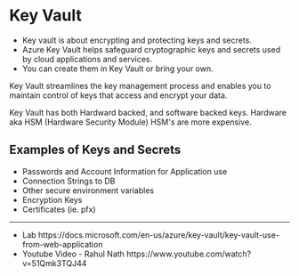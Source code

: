 # Key Vault

* Key vault is about encrypting and protecting keys and secrets.
* Azure Key Vault helps safeguard cryptographic keys and secrets used by cloud applications and services. 
* You can create them in Key Vault or bring your own.

Key Vault streamlines the key management process and enables you to maintain control of keys that access and encrypt your data.

Key Vault has both Hardward backed, and software backed keys. Hardware aka HSM (Hardware Security Module)
HSM's are more expensive.

## Examples of Keys and Secrets
* Passwords and Account Information for Application use
* Connection Strings to DB 
* Other secure environment variables
* Encryption Keys
* Certificates (ie. pfx) 

<hr>

<ul>
<li>Lab 
https://docs.microsoft.com/en-us/azure/key-vault/key-vault-use-from-web-application
<li>Youtube Video - Rahul Nath
https://www.youtube.com/watch?v=51Qmk3TQJ44
</ul>
